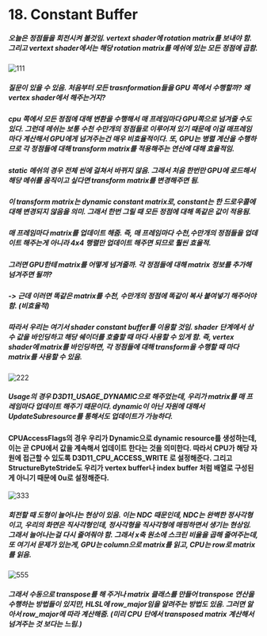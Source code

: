 # 18. Constant Buffer

##### 오늘은 정점들을 회전시켜 볼것임. vertext shader에 rotation matrix를 보내야 함. 그리고 vertext shader에서는 해당 rotation matrix를 메쉬에 있는 모든 정점에 곱함.
![111](https://user-images.githubusercontent.com/52204522/147808505-42893501-3e4f-41cc-9058-9de598f5a061.png)

##### 질문이 있을 수 있음. 처음부터 모든 trasnformation들을 GPU 쪽에서 수행할까? 왜 vertex shader에서 해주는거지?

##### cpu 쪽에서 모든 정점에 대해 변환을 수행해서 매 프레임마다 GPU쪽으로 넘겨줄 수도 있다. 그런데 메쉬는 보통 수천 수만개의 정점들로 이루어져 있기 때문에 이걸 매프레임마다 계산해서 GPU에게 넘겨주는건 매우 비효율적이다. 또, GPU는 병렬 계산을 수행하므로 각 정점들에 대해 transform matrix를 적용해주는 연산에 대해 효율적임.

##### static 메쉬의 경우 전체 씬에 걸쳐서 바뀌지 않음. 그래서 처음 한번만 GPU에 로드해서 해당 메쉬를 움직이고 싶다면 transform matrix를 변경해주면 됨.

##### 이 transform matrix는 dynamic constant matrix로, constant는 한 드로우콜에 대해 변경되지 않음을 의미. 그래서 한번 그릴 때 모든 정점에 대해 똑같은 값이 적용됨.
##### 매 프레임마다 matrix를 업데이트 해줌. 즉, 매 프레임마다 수천,수만개의 정점들을 업데이트 해주는게 아니라 4x4 행렬만 업데이트 해주면 되므로 훨씬 효율적.

##### 그러면 GPU한테 matrix를 어떻게 넘겨줄까. 각 정점들에 대해 matrix 정보를 추가해 넘겨주면 될까?
##### -> 근데 이러면 똑같은 matrix를 수천, 수만개의 정점에 똑같이 복사 붙여넣기 해주어야 함. (비효율적)

##### 따라서 우리는 여기서 shader constant buffer를 이용할 것임. shader 단계에서 상수 값을 바인딩하고 해당 쉐이더를 호출할 때 마다 사용할 수 있게 함. 즉, vertex shader에 matrix를 바인딩하면, 각 정점들에 대해 transform을 수행할 때 마다 matrix를 사용할 수 있음.

![222](https://user-images.githubusercontent.com/52204522/147808556-d4ab3bd3-de01-4952-b3ba-1ec8d59f1f09.png)

##### Usage의 경우 D3D11_USAGE_DYNAMIC으로 해주었는데, 우리가 matrix를 매 프레임마다 업데이트 해주기 때문이다. dynamic이 아닌 자원에 대해서 UpdateSubresource를 통해서도 업데이트가 가능하다.
#### CPUAccessFlags의 경우 우리가 Dynamic으로 dynamic resource를 생성하는데, 이는 곧 CPU에서 값을 계속해서 업데이트 한다는 것을 의미한다. 따라서 CPU가 해당 자원에 접근할 수 있도록 D3D11_CPU_ACCESS_WRITE 로 설정해준다. 그리고 StructureByteStride도 우리가 vertex buffer나 index buffer 처럼 배열로 구성된게 아니기 때문에 0u로 설정해준다.


![333](https://user-images.githubusercontent.com/52204522/147808578-accd59e3-a747-4b37-a08a-a2e3749428b9.png)

##### 회전할 때 도형이 늘어나는 현상이 있음. 이는 NDC 때문인데, NDC는 완벽한 정사각형이고, 우리의 화면은 직사각형인데, 정사각형을 직사각형에 매핑하면서 생기는 현상임. 그래서 늘어나는걸 다시 줄여줘야 함. 그래서 x축 원소에 스크린 비율을 곱해 줄여주는데, 또 여기서 문제가 있는게, GPU는 column으로 matrix를 읽고, CPU는 row로 matrix를 읽음.
![555](https://user-images.githubusercontent.com/52204522/147808600-5e753ced-9828-4ff6-84d5-9d4fea5860f4.png)

##### 그래서 수동으로 transpose를 해 주거나 matrix 클래스를 만들어 transpose 연산을 수행하는 방법들이 있지만, HLSL에 row_major임을 알려주는 방법도 있음. 그러면 알아서 row_major에 따라 계산해줌. (미리 CPU 단에서 transposed matrix 계산해서 넘겨주는 것 보다는 느림.)


